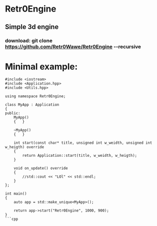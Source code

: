 # Retr0Engine
## Simple 3d engine
### download: git clone https://github.com/Retr0Wawe/Retr0Engine --recursive
# Minimal example:
```
#include <iostream>
#include <Application.hpp>
#include <Utils.hpp>

using namespace Retr0Engine;

class MyApp : Application
{
public:
	MyApp()
	{	}

	~MyApp()
	{	}

	int start(const char* title, unsigned int w_weidth, unsigned int w_heigth) override
	{
		return Application::start(title, w_weidth, w_heigth);
	}

	void on_update() override
	{
		//std::cout << "LOl" << std::endl;
	}
};

int main()
{
	auto app = std::make_unique<MyApp>();

	return app->start("Retr0Engine", 1000, 900);
}
```cpp
